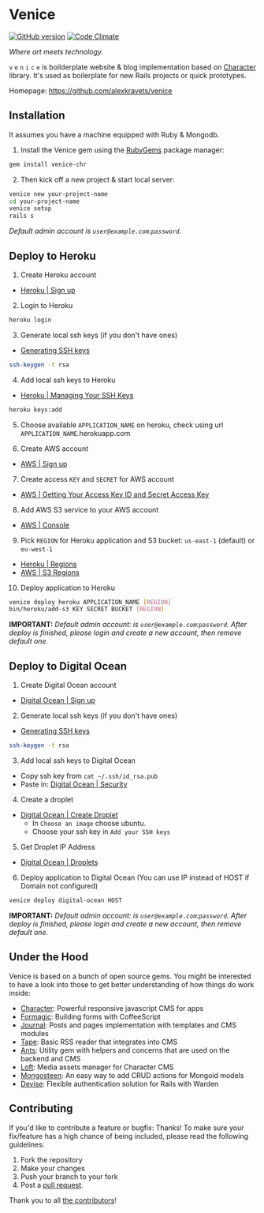 # Venice
[![GitHub version](https://badge.fury.io/gh/alexkravets%2Fvenice.svg)](https://badge.fury.io/gh/alexkravets%2Fvenice)
[![Code Climate](https://codeclimate.com/github/alexkravets/venice/badges/gpa.svg)](https://codeclimate.com/github/alexkravets/venice)

*Where art meets technology.*

`v` `e` `n` `i` `c` `e` is boilderplate website & blog implementation based on
[Character](https://github.com/slate-studio/chr) library. It's used as
boilerplate for new Rails projects or quick prototypes.

Homepage: https://github.com/alexkravets/venice


## Installation

It assumes you have a machine equipped with Ruby & Mongodb.

1. Install the Venice gem using the [RubyGems](https://rubygems.org) package
manager:

  ```bash
  gem install venice-chr
  ```

2. Then kick off a new project & start local server:

  ```bash
  venice new your-project-name
  cd your-project-name
  venice setup
  rails s
  ```

*Default admin account is `user@example.com`:`password`.*


## Deploy to Heroku

1. Create Heroku account
  - [Heroku | Sign up](https://signup.heroku.com/)

2. Login to Heroku

  ```bash
  heroku login
  ```

3. Generate local ssh keys (if you don't have ones)
  - [Generating SSH keys](https://help.github.com/articles/generating-ssh-keys)

  ```bash
  ssh-keygen -t rsa
  ```

4. Add local ssh keys to Heroku
  - [Heroku | Managing Your SSH Keys](https://devcenter.heroku.com/articles/keys)

  ```bash
  heroku keys:add
  ```

5. Choose available `APPLICATION_NAME` on heroku, check using url
`APPLICATION_NAME`.herokuapp.com

6. Create AWS account
  - [AWS | Sign up](https://portal.aws.amazon.com/gp/aws/developer/registration/index.html)

7. Create access `KEY` and `SECRET` for AWS account
  - [AWS | Getting Your Access Key ID and Secret Access Key](http://docs.aws.amazon.com/AWSSimpleQueueService/latest/SQSGettingStartedGuide/AWSCredentials.html)

8. Add AWS S3 service to your AWS account
  - [AWS | Console](http://console.aws.amazon.com/console/home)

9. Pick `REGION` for Heroku application and S3 bucket:
`us-east-1` (default) or `eu-west-1`
  - [Heroku | Regions](https://devcenter.heroku.com/articles/regions#data-center-locations)
  - [AWS | S3 Regions](https://docs.aws.amazon.com/general/latest/gr/rande.html#s3_region)

10. Deploy application to Heroku

  ```bash
  venice deploy heroku APPLICATION_NAME [REGION]
  bin/heroku/add-s3 KEY SECRET BUCKET [REGION]
  ```

**IMPORTANT:** *Default admin account: is `user@example.com`:`password`. After
deploy is finished, please login and create a new account, then remove default
one.*


## Deploy to Digital Ocean

1. Create Digital Ocean account
  - [Digital Ocean | Sign up](https://cloud.digitalocean.com/registrations/new)

2. Generate local ssh keys (if you don't have ones)
  - [Generating SSH keys](https://help.github.com/articles/generating-ssh-keys)

  ```bash
  ssh-keygen -t rsa
  ```

3. Add local ssh keys to Digital Ocean
  - Copy ssh key from `cat ~/.ssh/id_rsa.pub`
  - Paste in: [Digital Ocean | Security](https://cloud.digitalocean.com/settings/security)

4. Create a droplet
  - [Digital Ocean | Create Droplet](https://cloud.digitalocean.com/droplets/new)
    - In `Choose an image` choose ubuntu.
    - Choose your ssh key in `Add your SSH keys`

5. Get Droplet IP Address
  - [Digital Ocean | Droplets](https://cloud.digitalocean.com/droplets)

6. Deploy application to Digital Ocean (You can use IP instead of HOST if Domain not configured)

```bash
venice deploy digital-ocean HOST
```

**IMPORTANT:** *Default admin account: is `user@example.com`:`password`. After
deploy is finished, please login and create a new account, then remove default
one.*


## Under the Hood

Venice is based on a bunch of open source gems. You might be interested to have
a look into those to get better understanding of how things do work inside:

- [Character](https://github.com/slate-studio/chr): Powerful responsive
javascript CMS for apps
- [Formagic](https://github.com/slate-studio/formagic): Building forms with
CoffeeScript
- [Journal](https://github.com/alexkravets/journal): Posts and pages
implementation with templates and CMS modules
- [Tape](https://github.com/alexkravets/tape): Basic RSS reader that integrates
into CMS
- [Ants](https://github.com/slate-studio/ants): Utility gem with helpers and
concerns that are used on the backend and CMS
- [Loft](https://github.com/slate-studio/loft): Media assets manager for
Character CMS
- [Mongosteen](https://github.com/slate-studio/mongosteen): An easy way to add
CRUD actions for Mongoid models
- [Devise](https://github.com/plataformatec/devise): Flexible authentication
solution for Rails with Warden


## Contributing

If you'd like to contribute a feature or bugfix: Thanks! To make sure your
fix/feature has a high chance of being included, please read the following
guidelines:

1. Fork the repository
2. Make your changes
3. Push your branch to your fork
4. Post a [pull request](https://github.com/alexkravets/venice/compare).

Thank you to all
[the contributors](https://github.com/alexkravets/venice/contributors)!
